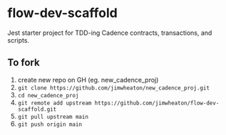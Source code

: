# flow-dev-scaffold

Jest starter project for TDD-ing Cadence contracts, transactions, and scripts. 

## To fork 

1. create new repo on GH (eg. new_cadence_proj)
2. `git clone https://github.com/jimwheaton/new_cadence_proj.git`
3. `cd new_cadence_proj`
4. `git remote add upstream https://github.com/jimwheaton/flow-dev-scaffold.git`
5. `git pull upstream main`
6. `git push origin main`
